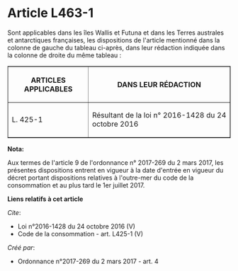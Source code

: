 # Article L463-1

Sont applicables dans les îles Wallis et Futuna et dans les Terres australes et antarctiques françaises, les dispositions de
l'article mentionné dans la colonne de gauche du tableau ci-après, dans leur rédaction indiquée dans la colonne de droite du
même tableau : 

<table border="1">
    <tbody>
      <tr>
        <th>

ARTICLES APPLICABLES 

</th>
        <th>

DANS LEUR RÉDACTION 

</th>
      </tr>
      <tr>
        <td align="justify" valign="middle">

L. 425-1

</td>
        <td align="justify" valign="middle">

Résultant de la loi n° 2016-1428 du 24 octobre 2016

</td>
      </tr>
    </tbody>
  </table>

**Nota:**

Aux termes de l'article 9 de l'ordonnance n° 2017-269 du 2 mars 2017,   les présentes dispositions entrent en vigueur à la
date d'entrée en   vigueur du décret portant dispositions relatives à l'outre-mer du code   de la consommation et au plus
tard le 1er juillet 2017.

**Liens relatifs à cet article**

_Cite_:

  - Loi n°2016-1428 du 24 octobre 2016 (V)
  - Code de la consommation - art. L425-1 (V)

_Créé par_:

  - Ordonnance n°2017-269 du 2 mars 2017 - art. 4
